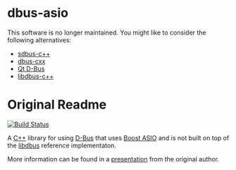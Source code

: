 dbus-asio
=========
This software is no longer maintained. You might like to consider the following alternatives:

* [sdbus-c++](https://github.com/Kistler-Group/sdbus-cpp)
* [dbus-cxx](https://dbus-cxx.github.io/)
* [Qt D-Bus](https://doc.qt.io/qt-5/qtdbus-index.html)
* [libdbus-c++](https://dbus-cplusplus.sourceforge.net/)

Original Readme
===============

[![Build Status](https://travis-ci.org/dbus-asio/dbus-asio.svg?branch=master)](https://travis-ci.org/dbus-asio/dbus-asio)

A [C++](https://isocpp.org/) library for using
[D-Bus](https://www.freedesktop.org/wiki/Software/dbus/) that uses [Boost
ASIO](https://think-async.com/Asio/) and is not built on top of the
[libdbus](https://dbus.freedesktop.org/doc/api/html/index.html) reference
implementaton.

More information can be found in a
[presentation](https://archive.fosdem.org/2019/schedule/event/dbus_asio/)
from the original author.
